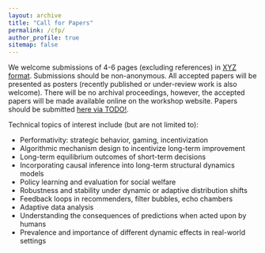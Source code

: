```yaml
---
layout: archive
title: "Call for Papers"
permalink: /cfp/
author_profile: true
sitemap: false
---
```


We welcome submissions of 4-6 pages (excluding references) in [XYZ format]().
Submissions should be non-anonymous. All accepted papers will be presented as
posters (recently published or under-review work is also welcome). There will be
no archival proceedings, however, the accepted papers will be made available
online on the workshop website. Papers should be submitted [here via TODO!]().

Technical topics of interest include (but are not limited to):
* Performativity: strategic behavior, gaming, incentivization
* Algorithmic mechanism design to incentivize long-term improvement
* Long-term equilibrium outcomes of short-term decisions
* Incorporating causal inference into long-term structural dynamics models
* Policy learning and evaluation for social welfare
* Robustness and stability under dynamic or adaptive distribution shifts
* Feedback loops in recommenders, filter bubbles, echo chambers
* Adaptive data analysis
* Understanding the consequences of predictions when acted upon by humans
* Prevalence and importance of different dynamic effects in real-world settings
